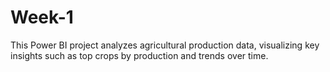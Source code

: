 # Week-1
This Power BI project analyzes agricultural production data, visualizing key insights such as top crops by production and trends over time.
